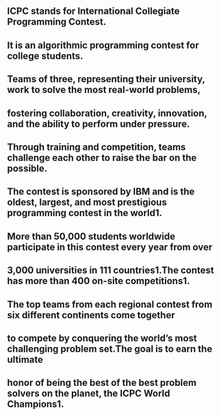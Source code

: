 ## ICPC stands for International Collegiate Programming Contest.
## It is an algorithmic programming contest for college students.
## Teams of three, representing their university, work to solve the most real-world problems,
## fostering collaboration, creativity, innovation, and the ability to perform under pressure.
## Through training and competition, teams challenge each other to raise the bar on the possible.
## The contest is sponsored by IBM and is the oldest, largest, and most prestigious programming contest in the world1.
## More than 50,000 students worldwide participate in this contest every year from over
## 3,000 universities in 111 countries1.The contest has more than 400 on-site competitions1.
## The top teams from each regional contest from six different continents come together
## to compete by conquering the world’s most challenging problem set.The goal is to earn the ultimate
## honor of being the best of the best problem solvers on the planet, the ICPC World Champions1.
